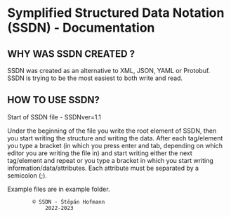 # Symplified Structured Data Notation (SSDN) - Documentation

## WHY WAS SSDN CREATED ?                     

SSDN was created as an alternative to XML, JSON, YAML or Protobuf.
SSDN is trying to be the most easiest to both write and read.
                                  
## HOW TO USE SSDN? 

Start of SSDN file - SSDNver=1.1

Under the beginning of the file you write the root element of SSDN,
then you start writing the structure and writing the data.
After each tag/element you type a bracket (in which you press enter and tab, 
depending on which editor you are writing the file in) and start writing either the next tag/element 
and repeat or you type a bracket in which you start writing information/data/attributes.
Each attribute must be separated by a semicolon (;).

Example files are in example folder.

			© SSDN - Štěpán Hofmann 
				2022-2023

